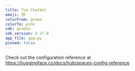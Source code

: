```yaml
---
title: Tcw Chatbot
emoji: 😻
colorFrom: green
colorTo: pink
sdk: gradio
sdk_version: 3.27.0
app_file: app.py
pinned: false
---
```


Check out the configuration reference at https://huggingface.co/docs/hub/spaces-config-reference
